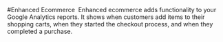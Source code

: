 #Enhanced Ecommerce 
Enhanced ecommerce adds functionality to your Google Analytics reports. It shows when customers add items to their shopping carts, when they started the checkout process, and when they completed a purchase.
